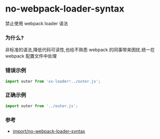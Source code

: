 # no-webpack-loader-syntax

禁止使用 webpack loader 语法

### 为什么?

非标准的语法,降低代码可读性,也给不熟悉 webpack 的同事带来困扰.统一在 webpack 配置文件中处理

### 错误示例

```js
import outer from 'xx-loader!../outer.js';
```

### 正确示例

```js
import outer from '../outer.js';
```

### 参考

- [import/no-webpack-loader-syntax](https://github.com/benmosher/eslint-plugin-import/blob/master/docs/rules/no-webpack-loader-syntax.md)
